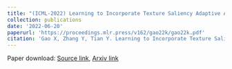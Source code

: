 ```yaml
---
title: "(ICML-2022) Learning to Incorporate Texture Saliency Adaptive Attention to Image Cartoonization (CCF-A)"
collection: publications
date: '2022-06-20'
paperurl: 'https://proceedings.mlr.press/v162/gao22k/gao22k.pdf'
citation: 'Gao X, Zhang Y, Tian Y. Learning to Incorporate Texture Saliency Adaptive Attention to Image Cartoonization[C]//International Conference on Machine Learning. PMLR, 2022: 7183-7207.'
---
```


Paper download: [Source link](https://proceedings.mlr.press/v162/gao22k/gao22k.pdf), [Arxiv link](https://arxiv.org/abs/2208.01587)

